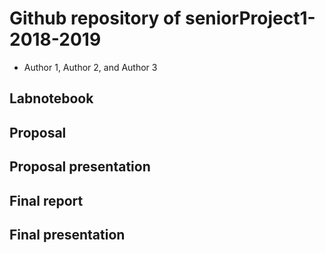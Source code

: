 # Github repository of seniorProject1-2018-2019
- Author 1, Author 2, and Author 3

## Labnotebook

## Proposal

## Proposal presentation

## Final report

## Final presentation 



